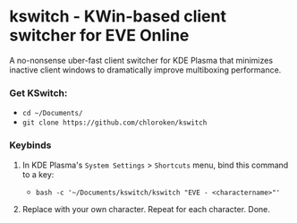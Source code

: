 # kswitch - KWin-based client switcher for EVE Online

A no-nonsense uber-fast client switcher for KDE Plasma that minimizes inactive client windows to dramatically improve multiboxing performance.

### Get KSwitch:
- `cd ~/Documents/`
- `git clone https://github.com/chloroken/kswitch`

### Keybinds
1) In KDE Plasma's `System Settings` > `Shortcuts` menu, bind this command to a key:

    - `bash -c '~/Documents/kswitch/kswitch "EVE - <charactername>"'`

2) Replace <charactername> with your own character. Repeat for each character. Done.
